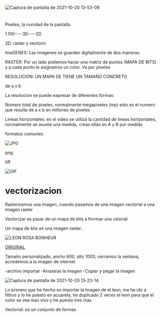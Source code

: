 ![Captura de pantalla de 2021-10-20 13-53-08](https://user-images.githubusercontent.com/90753279/138089405-300f224d-e4bb-4c1d-99a3-68a171cb908b.png)

# 
Pixeles, la nunidad de la pantalla

1.100----3D----2D

2D: raster y vectorin

ImaGENES: Las imagenes se guardan digitalmente de dos maneras. 

RASTER: Por un lado podemos hacer una matriz de puntos (MAPA DE BITS) y a cada punto le asignamos un color. Va por pixeles


RESOLUCION: UN MAPA DE TIENE UN TAMAÑO CONCRETO

de a x b

La resolucion se puede expresar de diferentes formas: 

Numero total de pixeles, normalmente megapixeles (mp) esto es el numero que resulta de a x b en millones de pixeles

Lineas horizontales: en el video se utiliza la cantidad de lineas horizontales, normalmente se asume una medida, crean ellas en A y B por medida

formatos comunes:

![JPG](https://www.cleverfiles.com/howto/wp-content/uploads/2018/03/minion.jpg)

png

tiff

![GIF](https://i2.wp.com/hipertextual.com/wp-content/uploads/2016/10/giphy.gif?w=400&ssl=1)

# vectorizacion

Rasterizamos una imagen, cuando pasamos de una imagen vectorial a una imagen raster

Vectorizar es pasar de un mapa de bits a frormar una vstorial

Un mapa de bits es una imagen raster.

![LEON ROSA BONHEUR](https://content3.cdnprado.net/imagenes/Documentos/imgsem/a6/a61b/a61b0f48-75f0-43fe-a995-63cc36158cbc/51b34837-980c-420b-8be3-76e896cce33b_268.jpg)

[ORIGINAL](https://imagenes.elpais.com/resizer/BZC1wtnQ7F9Fh9_KJdxKWADf-yA=/1960x0/arc-anglerfish-eu-central-1-prod-prisa.s3.amazonaws.com/public/XFGHWVUB6GGPQQBIV36UCJXVOY.jpg)

Tamaño personalizado, ancho 600, alto 1000, cerramos la ventana, accedemos a la imagen de internet

-archivo importar
-Arrastras la imagen
-Copiar y pegar la imagen

![Captura de pantalla de 2021-10-20 13-23-14](https://user-images.githubusercontent.com/90753279/138083981-c3b8074b-3dba-4bea-80c7-5c98e9fbc496.png)

Lo primero que he hecho es importar la imagen de el leon, me he ido a filtros y lo he puesto en acuarela, he duplicado 2 veces el leon para que el color se vea mas vivo y he puesto tres mas

Vectorial: es un conjunto de formas
 
                

